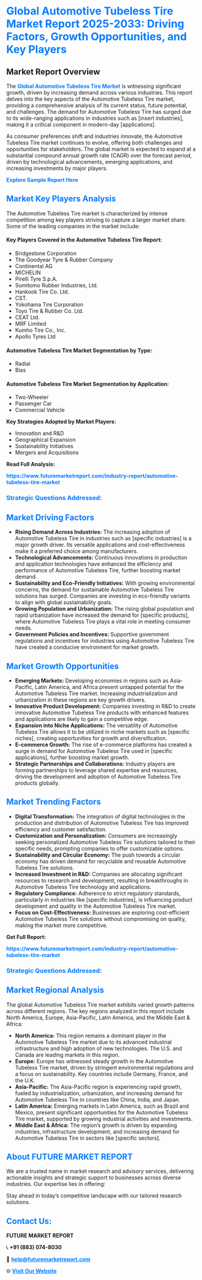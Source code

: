 <h1 style="color: #007BFF;">Global Automotive Tubeless Tire Market Report 2025-2033: Driving Factors, Growth Opportunities, and Key Players</h1>

<section id="overview">
<h2>Market Report Overview</h2>
<p>The <a href="https://www.futuremarketreport.com/industry-report/automotive-tubeless-tire-market" style="color: #007BFF; text-decoration: none;"><strong>Global Automotive Tubeless Tire Market</strong></a> is witnessing significant growth, driven by increasing demand across various industries. This report delves into the key aspects of the Automotive Tubeless Tire market, providing a comprehensive analysis of its current status, future potential, and challenges. The demand for Automotive Tubeless Tire has surged due to its wide-ranging applications in industries such as [insert industries], making it a critical component in modern-day [applications].</p>
<p>As consumer preferences shift and industries innovate, the Automotive Tubeless Tire market continues to evolve, offering both challenges and opportunities for stakeholders. The global market is expected to expand at a substantial compound annual growth rate (CAGR) over the forecast period, driven by technological advancements, emerging applications, and increasing investments by major players.</p>
</section>

<section id="overview">
<p><a href="https://www.futuremarketreport.com/request-sample/reportId=44351" style="color: #007BFF; text-decoration: none;"><strong>Explore Sample Report Here</strong></a></p>
</section>

<section id="key-players">
<h2 style="color: #007BFF;">Market Key Players Analysis</h2>
<p>The Automotive Tubeless Tire market is characterized by intense competition among key players striving to capture a larger market share. Some of the leading companies in the market include:</p>
<h4>Key Players Covered in the Automotive Tubeless Tire Report:</h4>
<ul><li>Bridgestone Corporation</li><li>The Goodyear Tyre &amp; Rubber Company</li><li>Continental AG</li><li>MICHELIN</li><li>Pirelli Tyre S.p.A.</li><li>Sumitomo Rubber Industries, Ltd.</li><li>Hankook Tire Co. Ltd.</li><li>CST.</li><li>Yokohama Tire Corporation</li><li>Toyo Tire &amp; Rubber Co. Ltd.</li><li>CEAT Ltd.</li><li>MRF Limited</li><li>Kumho Tire Co., Inc.</li><li>Apollo Tyres Ltd</li></ul>
<h4>Automotive Tubeless Tire Market Segmentation by Type:</h4>
<ul><li>Radial</li><li>Bias</li></ul>

<h4>Automotive Tubeless Tire Market Segmentation by Application:</h4>
<ul><li>Two-Wheeler</li><li>Passenger Car</li><li>Commercial Vehicle</li></ul>
<p><strong>Key Strategies Adopted by Market Players:</strong></p>
<ul>
<li>Innovation and R&D</li>
<li>Geographical Expansion</li>
<li>Sustainability Initiatives</li>
<li>Mergers and Acquisitions</li>
</ul>
</section>

<section>
<p><strong>Read Full Analysis: </strong></p><a href="https://www.futuremarketreport.com/industry-report/automotive-tubeless-tire-market" style="color: #007BFF; text-decoration: none;"><strong>https://www.futuremarketreport.com/industry-report/automotive-tubeless-tire-market</strong></a>
<h3 style="color: #007BFF;">Strategic Questions Addressed:</h3>
</section>

<section id="driving-factors">
<h2 style="color: #007BFF;">Market Driving Factors</h2>
<ul>
<li><strong>Rising Demand Across Industries:</strong> The increasing adoption of Automotive Tubeless Tire in industries such as [specific industries] is a major growth driver. Its versatile applications and cost-effectiveness make it a preferred choice among manufacturers.</li>
<li><strong>Technological Advancements:</strong> Continuous innovations in production and application technologies have enhanced the efficiency and performance of Automotive Tubeless Tire, further boosting market demand.</li>
<li><strong>Sustainability and Eco-Friendly Initiatives:</strong> With growing environmental concerns, the demand for sustainable Automotive Tubeless Tire solutions has surged. Companies are investing in eco-friendly variants to align with global sustainability goals.</li>
<li><strong>Growing Population and Urbanization:</strong> The rising global population and rapid urbanization have increased the demand for [specific products], where Automotive Tubeless Tire plays a vital role in meeting consumer needs.</li>
<li><strong>Government Policies and Incentives:</strong> Supportive government regulations and incentives for industries using Automotive Tubeless Tire have created a conducive environment for market growth.</li>
</ul>
</section>

<section id="growth-opportunities">
<h2 style="color: #007BFF;">Market Growth Opportunities</h2>
<ul>
<li><strong>Emerging Markets:</strong> Developing economies in regions such as Asia-Pacific, Latin America, and Africa present untapped potential for the Automotive Tubeless Tire market. Increasing industrialization and urbanization in these regions are key growth drivers.</li>
<li><strong>Innovative Product Development:</strong> Companies investing in R&D to create innovative Automotive Tubeless Tire products with enhanced features and applications are likely to gain a competitive edge.</li>
<li><strong>Expansion into Niche Applications:</strong> The versatility of Automotive Tubeless Tire allows it to be utilized in niche markets such as [specific niches], creating opportunities for growth and diversification.</li>
<li><strong>E-commerce Growth:</strong> The rise of e-commerce platforms has created a surge in demand for Automotive Tubeless Tire used in [specific applications], further boosting market growth.</li>
<li><strong>Strategic Partnerships and Collaborations:</strong> Industry players are forming partnerships to leverage shared expertise and resources, driving the development and adoption of Automotive Tubeless Tire products globally.</li>
</ul>
</section>

<section id="trending-factors">
<h2 style="color: #007BFF;">Market Trending Factors</h2>
<ul>
<li><strong>Digital Transformation:</strong> The integration of digital technologies in the production and distribution of Automotive Tubeless Tire has improved efficiency and customer satisfaction.</li>
<li><strong>Customization and Personalization:</strong> Consumers are increasingly seeking personalized Automotive Tubeless Tire solutions tailored to their specific needs, prompting companies to offer customizable options.</li>
<li><strong>Sustainability and Circular Economy:</strong> The push towards a circular economy has driven demand for recyclable and reusable Automotive Tubeless Tire solutions.</li>
<li><strong>Increased Investment in R&D:</strong> Companies are allocating significant resources to research and development, resulting in breakthroughs in Automotive Tubeless Tire technology and applications.</li>
<li><strong>Regulatory Compliance:</strong> Adherence to strict regulatory standards, particularly in industries like [specific industries], is influencing product development and quality in the Automotive Tubeless Tire market.</li>
<li><strong>Focus on Cost-Effectiveness:</strong> Businesses are exploring cost-efficient Automotive Tubeless Tire solutions without compromising on quality, making the market more competitive.</li>
</ul>
</section>

<section>
<p><strong>Get Full Report: </strong></p><a href="https://www.futuremarketreport.com/industry-report/automotive-tubeless-tire-market" style="color: #007BFF; text-decoration: none;"><strong>https://www.futuremarketreport.com/industry-report/automotive-tubeless-tire-market</strong></a>
<h3 style="color: #007BFF;">Strategic Questions Addressed:</h3>
</section>


<section id="regional-analysis">
<h2 style="color: #007BFF;">Market Regional Analysis</h2>
<p>The global Automotive Tubeless Tire market exhibits varied growth patterns across different regions. The key regions analyzed in this report include North America, Europe, Asia-Pacific, Latin America, and the Middle East & Africa:</p>
<ul>
<li><strong>North America:</strong> This region remains a dominant player in the Automotive Tubeless Tire market due to its advanced industrial infrastructure and high adoption of new technologies. The U.S. and Canada are leading markets in this region.</li>
<li><strong>Europe:</strong> Europe has witnessed steady growth in the Automotive Tubeless Tire market, driven by stringent environmental regulations and a focus on sustainability. Key countries include Germany, France, and the U.K.</li>
<li><strong>Asia-Pacific:</strong> The Asia-Pacific region is experiencing rapid growth, fueled by industrialization, urbanization, and increasing demand for Automotive Tubeless Tire in countries like China, India, and Japan.</li>
<li><strong>Latin America:</strong> Emerging markets in Latin America, such as Brazil and Mexico, present significant opportunities for the Automotive Tubeless Tire market, supported by growing industrial activities and investments.</li>
<li><strong>Middle East & Africa:</strong> The region’s growth is driven by expanding industries, infrastructure development, and increasing demand for Automotive Tubeless Tire in sectors like [specific sectors].</li>
</ul>
</section>

<footer>
<h2 style="color: #007BFF;">About FUTURE MARKET REPORT</h2>
<p>We are a trusted name in market research and advisory services, delivering actionable insights and strategic support to businesses across diverse industries. Our expertise lies in offering:</p>

<p>Stay ahead in today’s competitive landscape with our tailored research solutions.</p>

<h2 style="color: #007BFF;">Contact Us:</h2>
<p><strong>FUTURE MARKET REPORT</strong></p>
<p>📞 <strong>+91 (883) 074-8030</strong></p>
<p>📧 <strong><a href="mailto:help@futuremarketreport.com" style="color: #007BFF;">help@futuremarketreport.com</a></strong></p>
<p>🌐 <strong><a href="https://www.futuremarketreport.com/" style="color: #007BFF;">Visit Our Website</a></strong></p>
</footer>